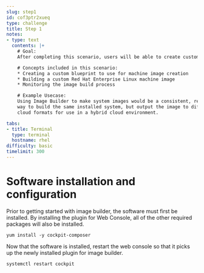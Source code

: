 ```yaml
---
slug: step1
id: cof3ptr2xueq
type: challenge
title: Step 1
notes:
- type: text
  contents: |+
    # Goal:
    After completing this scenario, users will be able to create customized Red Hat Enterprise Linux images using Image Builder plugin within Web Console.

    # Concepts included in this scenario:
    * Creating a custom blueprint to use for machine image creation
    * Building a custom Red Hat Enterprise Linux machine image
    * Monitoring the image build process

    # Example Usecase:
    Using Image Builder to make system images would be a consistent, repeatable
    way to build the same installed system, but output the image to different
    cloud formats for use in a hybrid cloud environment.

tabs:
- title: Terminal
  type: terminal
  hostname: rhel
difficulty: basic
timelimit: 300
---
```

# Software installation and configuration
Prior to getting started with image builder, the software must first be
installed.  By installing the plugin for Web Console, all of the other
required packages will also be installed.

```
yum install -y cockpit-composer
```

Now that the software is installed, restart the web console so that it picks up
the newly installed plugin for image builder.

```
systemctl restart cockpit
```

